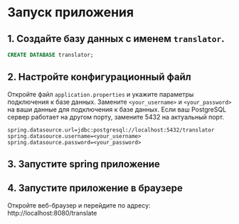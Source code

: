 # Запуск приложения

## 1. Создайте базу данных с именем `translator`.
   ```sql
   CREATE DATABASE translator;
   ```
## 2. Настройте конфигурационный файл
   Откройте файл `application.properties` и укажите параметры подключения к базе данных. Замените `<your_username>` и `<your_password>` на ваши данные для подключения к базе данных. Если ваш PostgreSQL сервер работает на другом порту, замените 5432 на актуальный порт.
   ```
   spring.datasource.url=jdbc:postgresql://localhost:5432/translator
   spring.datasource.username=<your_username>
   spring.datasource.password=<your_password>
   ```
## 3. Запустите spring приложение
## 4. Запустите приложение в браузере
   Откройте веб-браузер и перейдите по адресу:
   http://localhost:8080/translate